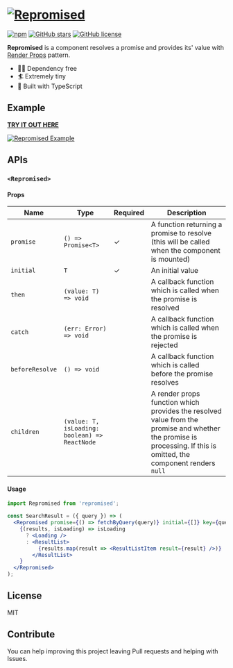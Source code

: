 # [![Repromised](https://user-images.githubusercontent.com/4289883/43491551-dc28c168-94d9-11e8-8c56-b10389544933.png)](https://github.com/axross/repromised)

[![npm](https://img.shields.io/npm/dt/repromised.svg)](https://www.npmjs.com/package/repromised)
[![GitHub stars](https://img.shields.io/github/stars/axross/repromised.svg)](https://github.com/axross/repromised/stargazers)
[![GitHub license](https://img.shields.io/github/license/axross/repromised.svg)](https://github.com/axross/repromised/blob/master/LICENSE)

**Repromised** is a component resolves a promise and provides its' value with
[Render Props](https://reactjs.org/docs/render-props.html) pattern.

- 🙌🏻 Dependency free
- 🏄‍ Extremely tiny
- 👔 Built with TypeScript

## Example

[**TRY IT OUT HERE**](https://codesandbox.io/s/0mkr4nkokv)

[![Repromised Example](https://user-images.githubusercontent.com/4289883/43618182-cc1e7e0e-967b-11e8-892f-3aecfaf8ece6.gif)](https://codesandbox.io/s/0mkr4nkokv)

## APIs

### `<Repromised>`

#### Props

| Name            | Type                                          | Required | Description                                                                                                                                                        |
| --------------- | --------------------------------------------- | -------- | ------------------------------------------------------------------------------------------------------------------------------------------------------------------ |
| `promise`       | `() => Promise<T>`                            | ✓        | A function returning a promise to resolve (this will be called when the component is mounted)                                                                      |
| `initial`       | `T`                                           | ✓        | An initial value                                                                                                                                                   |
| `then`          | `(value: T) => void`                          |          | A callback function which is called when the promise is resolved                                                                                                   |
| `catch`         | `(err: Error) => void`                        |          | A callback function which is called when the promise is rejected                                                                                                   |
| `beforeResolve` | `() => void`                                  |          | A callback function which is called before the promise resolves                                                                                                    |
| `children`      | `(value: T, isLoading: boolean) => ReactNode` |          | A render props function which provides the resolved value from the promise and whether the promise is processing. If this is omitted, the component renders `null` |

#### Usage

```jsx
import Repromised from 'repromised';

const SearchResult = ({ query }) => (
  <Repromised promise={() => fetchByQuery(query)} initial={[]} key={query}>
    {(results, isLoading) => isLoading
      ? <Loading />
      : <ResultList>
          {results.map(result => <ResultListItem result={result} />)}
        </ResultList>
    }
  </Repromised>
);
```

## License

MIT

## Contribute

You can help improving this project leaving Pull requests and helping with Issues.
